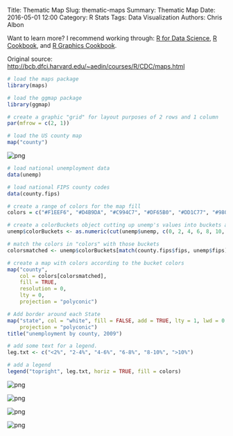 Title: Thematic Map
Slug: thematic-maps
Summary: Thematic Map
Date: 2016-05-01 12:00
Category: R Stats
Tags: Data Visualization
Authors: Chris Albon

Want to learn more? I recommend working through: [R for Data Science](http://amzn.to/2myxnhi), [R Cookbook](http://amzn.to/2lF6hkb), and [R Graphics Cookbook](http://amzn.to/2m0fcPL).

Original source: http://bcb.dfci.harvard.edu/~aedin/courses/R/CDC/maps.html


```R
# load the maps package
library(maps)

# load the ggmap package
library(ggmap)
```


```R
# create a graphic "grid" for layout purposes of 2 rows and 1 column
par(mfrow = c(2, 1))
```


```R
# load the US county map
map("county")
```


![png]({filename}/images/thematic-maps_files/thematic-maps_3_0.png)



```R
# load national unemployment data
data(unemp)
```


```R
# load national FIPS county codes
data(county.fips)
```


```R
# create a range of colors for the map fill
colors = c("#F1EEF6", "#D4B9DA", "#C994C7", "#DF65B0", "#DD1C77", "#980043")
```


```R
# create a colorBuckets object cutting up unemp's values into buckets according to a vector of cutpoints
unemp$colorBuckets <- as.numeric(cut(unemp$unemp, c(0, 2, 4, 6, 8, 10, 100)))
```


```R
# match the colors in "colors" with those buckets
colorsmatched <- unemp$colorBuckets[match(county.fips$fips, unemp$fips)]
```


```R
# create a map with colors according to the bucket colors
map("county",
    col = colors[colorsmatched],
    fill = TRUE,
    resolution = 0,
    lty = 0,
    projection = "polyconic")

# Add border around each State
map("state", col = "white", fill = FALSE, add = TRUE, lty = 1, lwd = 0.4,
    projection = "polyconic")
title("unemployment by county, 2009")

# add some text for a legend.
leg.txt <- c("<2%", "2-4%", "4-6%", "6-8%", "8-10%", ">10%")

# add a legend
legend("topright", leg.txt, horiz = TRUE, fill = colors)
```


![png]({filename}/images/thematic-maps_files/thematic-maps_9_0.png)



![png]({filename}/images/thematic-maps_files/thematic-maps_9_1.png)



![png]({filename}/images/thematic-maps_files/thematic-maps_9_2.png)



![png]({filename}/images/thematic-maps_files/thematic-maps_9_3.png)
